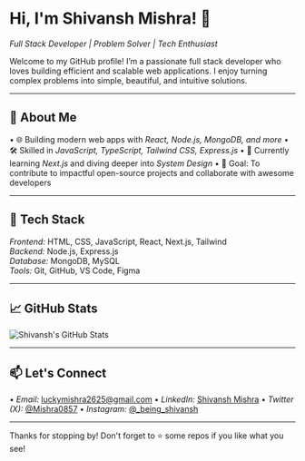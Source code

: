 # Hi, I'm Shivansh Mishra! 👋

*Full Stack Developer | Problem Solver | Tech Enthusiast*

Welcome to my GitHub profile! I’m a passionate full stack developer who loves building efficient and scalable web applications. I enjoy turning complex problems into simple, beautiful, and intuitive solutions.

---

## 🚀 About Me

•⁠  ⁠🌐 Building modern web apps with *React, Node.js, MongoDB, and more*
•⁠  ⁠🛠️ Skilled in *JavaScript, TypeScript, Tailwind CSS, Express.js*
•⁠  ⁠📖 Currently learning *Next.js* and diving deeper into *System Design*
•⁠  ⁠🎯 Goal: To contribute to impactful open-source projects and collaborate with awesome developers

---

## 🧰 Tech Stack

*Frontend:* HTML, CSS, JavaScript, React, Next.js, Tailwind  
*Backend:* Node.js, Express.js  
*Database:* MongoDB, MySQL  
*Tools:* Git, GitHub, VS Code, Figma

---

## 📈 GitHub Stats

![Shivansh's GitHub Stats](https://github-readme-stats.vercel.app/api?username=beingshivansh0777&show_icons=true&theme=radical)  


---

## 📫 Let's Connect

•⁠  ⁠*Email:* [luckymishra2625@gmail.com](mailto:luckymishra2625@gmail.com)
•⁠  ⁠*LinkedIn:* [Shivansh Mishra](https://www.linkedin.com/in/shivansh-mishra-233b5b2aa)
•⁠  ⁠*Twitter (X):* [@Mishra0857](https://x.com/Mishra0857)
•⁠  ⁠*Instagram:* [@_being_shivansh](https://www.instagram.com/_being_shivansh)

---

Thanks for stopping by! Don't forget to ⭐ some repos if you like what you see!



